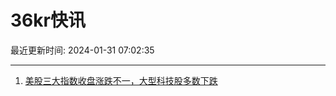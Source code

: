 # 36kr快讯

最近更新时间: 2024-01-31 07:02:35

--- 
1. [美股三大指数收盘涨跌不一，大型科技股多数下跌](https://www.36kr.com/newsflashes/2627717153112322) 
